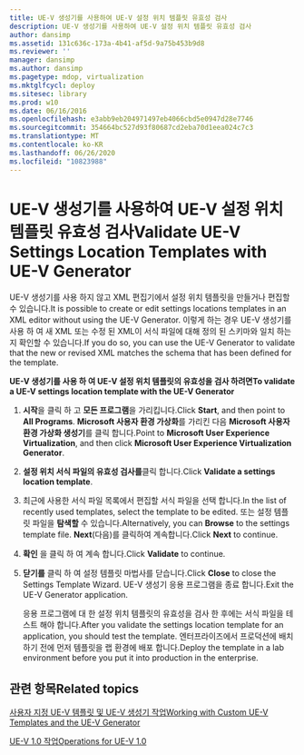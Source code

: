 ```yaml
---
title: UE-V 생성기를 사용하여 UE-V 설정 위치 템플릿 유효성 검사
description: UE-V 생성기를 사용하여 UE-V 설정 위치 템플릿 유효성 검사
author: dansimp
ms.assetid: 131c636c-173a-4b41-af5d-9a75b453b9d8
ms.reviewer: ''
manager: dansimp
ms.author: dansimp
ms.pagetype: mdop, virtualization
ms.mktglfcycl: deploy
ms.sitesec: library
ms.prod: w10
ms.date: 06/16/2016
ms.openlocfilehash: e3abb9eb204971497eb4066cbd5e0947d28e7746
ms.sourcegitcommit: 354664bc527d93f80687cd2eba70d1eea024c7c3
ms.translationtype: MT
ms.contentlocale: ko-KR
ms.lasthandoff: 06/26/2020
ms.locfileid: "10823988"
---
```

# <span data-ttu-id="e749d-103">UE-V 생성기를 사용하여 UE-V 설정 위치 템플릿 유효성 검사</span><span class="sxs-lookup"><span data-stu-id="e749d-103">Validate UE-V Settings Location Templates with UE-V Generator</span></span>


<span data-ttu-id="e749d-104">UE-V 생성기를 사용 하지 않고 XML 편집기에서 설정 위치 템플릿을 만들거나 편집할 수 있습니다.</span><span class="sxs-lookup"><span data-stu-id="e749d-104">It is possible to create or edit settings locations templates in an XML editor without using the UE-V Generator.</span></span> <span data-ttu-id="e749d-105">이렇게 하는 경우 UE-V 생성기를 사용 하 여 새 XML 또는 수정 된 XML이 서식 파일에 대해 정의 된 스키마와 일치 하는지 확인할 수 있습니다.</span><span class="sxs-lookup"><span data-stu-id="e749d-105">If you do so, you can use the UE-V Generator to validate that the new or revised XML matches the schema that has been defined for the template.</span></span>

**<span data-ttu-id="e749d-106">UE-V 생성기를 사용 하 여 UE-V 설정 위치 템플릿의 유효성을 검사 하려면</span><span class="sxs-lookup"><span data-stu-id="e749d-106">To validate a UE-V settings location template with the UE-V Generator</span></span>**

1.  <span data-ttu-id="e749d-107">**시작**을 클릭 하 고 **모든 프로그램**을 가리킵니다.</span><span class="sxs-lookup"><span data-stu-id="e749d-107">Click **Start**, and then point to **All Programs**.</span></span> <span data-ttu-id="e749d-108">**Microsoft 사용자 환경 가상화**를 가리킨 다음 **Microsoft 사용자 환경 가상화 생성기**를 클릭 합니다.</span><span class="sxs-lookup"><span data-stu-id="e749d-108">Point to **Microsoft User Experience Virtualization**, and then click **Microsoft User Experience Virtualization Generator**.</span></span>

2.  <span data-ttu-id="e749d-109">**설정 위치 서식 파일의 유효성 검사를**클릭 합니다.</span><span class="sxs-lookup"><span data-stu-id="e749d-109">Click **Validate a settings location template**.</span></span>

3.  <span data-ttu-id="e749d-110">최근에 사용한 서식 파일 목록에서 편집할 서식 파일을 선택 합니다.</span><span class="sxs-lookup"><span data-stu-id="e749d-110">In the list of recently used templates, select the template to be edited.</span></span> <span data-ttu-id="e749d-111">또는 설정 템플릿 파일을 **탐색할** 수 있습니다.</span><span class="sxs-lookup"><span data-stu-id="e749d-111">Alternatively, you can **Browse** to the settings template file.</span></span> <span data-ttu-id="e749d-112">**Next**(다음)를 클릭하여 계속합니다.</span><span class="sxs-lookup"><span data-stu-id="e749d-112">Click **Next** to continue.</span></span>

4.  <span data-ttu-id="e749d-113">**확인** 을 클릭 하 여 계속 합니다.</span><span class="sxs-lookup"><span data-stu-id="e749d-113">Click **Validate** to continue.</span></span>

5.  <span data-ttu-id="e749d-114">**닫기를** 클릭 하 여 설정 템플릿 마법사를 닫습니다.</span><span class="sxs-lookup"><span data-stu-id="e749d-114">Click **Close** to close the Settings Template Wizard.</span></span> <span data-ttu-id="e749d-115">UE-V 생성기 응용 프로그램을 종료 합니다.</span><span class="sxs-lookup"><span data-stu-id="e749d-115">Exit the UE-V Generator application.</span></span>

    <span data-ttu-id="e749d-116">응용 프로그램에 대 한 설정 위치 템플릿의 유효성을 검사 한 후에는 서식 파일을 테스트 해야 합니다.</span><span class="sxs-lookup"><span data-stu-id="e749d-116">After you validate the settings location template for an application, you should test the template.</span></span> <span data-ttu-id="e749d-117">엔터프라이즈에서 프로덕션에 배치 하기 전에 먼저 템플릿을 랩 환경에 배포 합니다.</span><span class="sxs-lookup"><span data-stu-id="e749d-117">Deploy the template in a lab environment before you put it into production in the enterprise.</span></span>

## <span data-ttu-id="e749d-118">관련 항목</span><span class="sxs-lookup"><span data-stu-id="e749d-118">Related topics</span></span>


[<span data-ttu-id="e749d-119">사용자 지정 UE-V 템플릿 및 UE-V 생성기 작업</span><span class="sxs-lookup"><span data-stu-id="e749d-119">Working with Custom UE-V Templates and the UE-V Generator</span></span>](working-with-custom-ue-v-templates-and-the-ue-v-generator.md)

[<span data-ttu-id="e749d-120">UE-V 1.0 작업</span><span class="sxs-lookup"><span data-stu-id="e749d-120">Operations for UE-V 1.0</span></span>](operations-for-ue-v-10.md)

 

 





